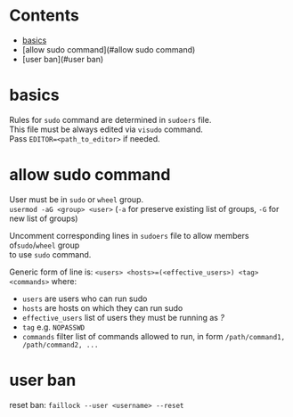 # Contents

- [basics](#basics)
- [allow sudo command](#allow sudo command)
- [user ban](#user ban)

# basics
Rules for `sudo` command are determined in `sudoers` file.   
This file must be always edited via `visudo` command.   
Pass `EDITOR=<path_to_editor>` if needed.   

# allow sudo command
User must be in `sudo` or `wheel` group.<br>
`usermod -aG <group> <user>` (`-a` for preserve existing list of groups, `-G` for new list of groups)

Uncomment corresponding lines in `sudoers` file to allow members of`sudo`/`wheel` group<br>
to use `sudo` command.

Generic form of line is:
`<users> <hosts>=(<effective_users>) <tag> <commands>`
where:
- `users` are users who can run sudo
- `hosts` are hosts on which they can run sudo
- `effective_users` list of users they must be running as *?*
- `tag` e.g. `NOPASSWD`
- `commands` filter list of commands allowed to run, in form `/path/command1, /path/command2, ...`

# user ban
reset ban: `faillock --user <username> --reset`
